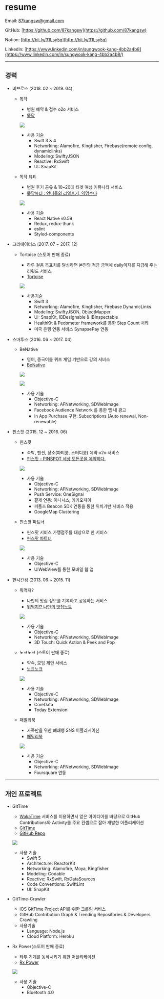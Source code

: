 # resume

Email: 87kangsw@gmail.com

GitHub: [https://github.com/87kangsw](https://github.com/87kangsw)

Notion: [http://bit.ly/31Lsy5q](http://bit.ly/31Lsy5q)

LinkedIn: [https://www.linkedin.com/in/sungwook-kang-4bb2a4b8](https://www.linkedin.com/in/sungwook-kang-4bb2a4b8/)

---

## 경력

- 비브로스 (2018. 02 ~ 2019. 04)

  - 똑닥

    - 병원 예약 & 접수 o2o 서비스
    - [‎똑닥](https://itunes.apple.com/kr/app/id1014889755?mt=8)

    ![](https://github.com/87kangsw/resume/blob/master/images/ddocdoc.png)

    - 사용 기술
      - Swift 3 & 4
      - Networking: Alamofire, Kingfisher, Firebase(remote config, dynamiclinks)
      - Modeling: SwiftyJSON
      - Reactive: RxSwift
      - UI: SnapKit

  - 똑닥 뷰티

    - 병원 후기 공유 & 10~20대 타겟 여성 커뮤니티 서비스
    - [‎똑닥뷰티 : 언니들의 리얼후기, 익명수다](https://itunes.apple.com/kr/app/id1444002466?mt=8)

    ![](https://github.com/87kangsw/resume/blob/master/images/beauty.png)

    - 사용 기술
      - React Native v0.59
      - Redux, redux-thunk
      - eslint
      - Styled-components

- 크리에이터스 (2017. 07 ~ 2017. 12)

  - Tortoise (스토어 판매 종료)

    - 하루 걸음 목표치를 달성하면 본인의 적금 금액에 daily이자를 지급해 주는 리워드 서비스
    - [Tortoise](https://itunes.apple.com/us/app/tortoise-health-savings/id1094936336)

    ![](https://github.com/87kangsw/resume/blob/master/images/tortoise.png)

    - 사용기술
      - Swift 3
      - Networking: Alamofire, Kingfisher, Firebase DynamicLinks
      - Modeling: SwiftyJSON, ObjectMapper
      - UI: SnapKit, IBDesignable & IBInspectable
      - HealthKit & Pedometer framework를 통한 Step Count 처리
      - 미국 은행 연동 서비스 SynapsePay 연동

- 스마투스 (2016. 06 ~ 2017. 04)

  - BeNative

    - 영어, 중국어를 퀴즈 게임 기반으로 강의 서비스
    - [‎BeNative](https://itunes.apple.com/kr/app/bineitibeu-geullobeol-gieob/id915310665?mt=8)

    ![](https://github.com/87kangsw/resume/blob/master/images/benative_renewal.png)

    ![](https://github.com/87kangsw/resume/blob/master/images/benative.png)

    - 사용 기술
      - Objective-C
      - Networking: AFNetworking, SDWebImage
      - Facebook Audience Network 를 통한 앱 내 광고
      - In App Purchase 구현: Subscriptions (Auto renewal, Non-renewable)

- 핀스팟 (2015. 12 ~ 2016. 06)

  - 핀스팟

    - 숙박, 펜션, 장소(파티룸, 스터디룸) 예약 o2o 서비스
    - [‎핀스팟 - PINSPOT 세상 모든곳을 예약하다.](https://itunes.apple.com/kr/app/pinseupas-pinspot-sesang-modeungos/id1033106216?mt=8)

    ![](https://github.com/87kangsw/resume/blob/master/images/pinspot.png)

    - 사용 기술
      - Objective-C
      - Networking: AFNetworking, SDWebImage
      - Push Service: OneSignal
      - 결제 연동: 이니시스, 카카오페이
      - 퍼플즈 Beacon SDK 연동을 통한 위치기반 서비스 적용
      - GoogleMap Clustering

  - 핀스팟 파트너

    - 핀스팟 서비스 가맹점주를 대상으로 한 서비스
    - [‎핀스팟 파트너](https://itunes.apple.com/kr/app/pinseupas-pateuneo/id1117260351?mt=8)

    ![](https://github.com/87kangsw/resume/blob/master/images/partner.png)

    - 사용 기술
      - Objective-C
      - UIWebView를 통한 모바일 웹 앱

- 한시간컴 (2013. 06 ~ 2015. 11)

  - 뭐먹지?

    - 나만의 맛집 정보를 기록하고 공유하는 서비스
    - [‎뭐먹지!? 나만의 맛집노트](https://itunes.apple.com/kr/app/mwomeogji/id1051623108?mt=8)

    ![](https://github.com/87kangsw/resume/blob/master/images/foodnote.png)

    - 사용 기술
      - Objective-C
      - Networking: AFNetworking, SDWebImage
      - 3D Touch: Quick Action & Peek and Pop

  - 노크노크 (스토어 판매 종료)

    - 약속, 모임 제안 서비스
    - [노크노크](https://itunes.apple.com/kr/app/nokeunokeu/id922396277?mt=8)

    ![](https://github.com/87kangsw/resume/blob/master/images/knock.png)

    - 사용 기술
      - Objective-C
      - Networking: AFNetworking, SDWebImage
      - CoreData
      - Today Extension

  - 패밀리북

    - 가족만을 위한 폐쇄형 SNS 어플리케이션
    - [‎패밀리북](https://itunes.apple.com/kr/app/paemillibug/id588633215?mt=8)

    ![](https://github.com/87kangsw/resume/blob/master/images/familybook.png)

    - 사용 기술
      - Objective-C
      - Networking: AFNetworking, SDWebImage
      - Foursquare 연동

---

## 개인 프로젝트

- GitTime

  - [WakaTime](https://wakatime.com) 서비스를 이용하면서 얻은 아이디어를 바탕으로
    GitHub Contributions와 Activity를 주요 컨셉으로 잡아 개발한 어플리케이션
  - [GitTime](https://itunes.apple.com/kr/app/id1469013856?mt=8)
  - [GitHub Repo](https://github.com/87kangsw/GitTime)

  ![](https://github.com/87kangsw/resume/blob/master/images/gittime.png)

  - 사용 기술
    - Swift 5
    - Architecture: ReactorKit
    - Networking: Alamofire, Moya, Kingfisher
    - Modeling: Codable
    - Reactive: RxSwift, RxDataSources
    - Code Conventions: SwiftLint
    - UI: SnapKit

- GitTime-Crawler

  - iOS GitTime Project API를 위한 크롤링 서비스
  - GitHub Contribution Graph & Trending Repositories & Developers Crawling
  - 사용기술
    - Language: Node.js
    - Cloud Platform: Heroku

- Rx Power(스토어 판매 종료)

  - 타투 기계를 동작시키기 위한 어플리케이션
  - [Rx Power](https://itunes.apple.com/kr/app/rx-power/id1246644023?mt=8)

  ![](https://github.com/87kangsw/resume/blob/master/images/rxpower.png)

  - 사용 기술
    - Objective-C
    - Bluetooth 4.0
